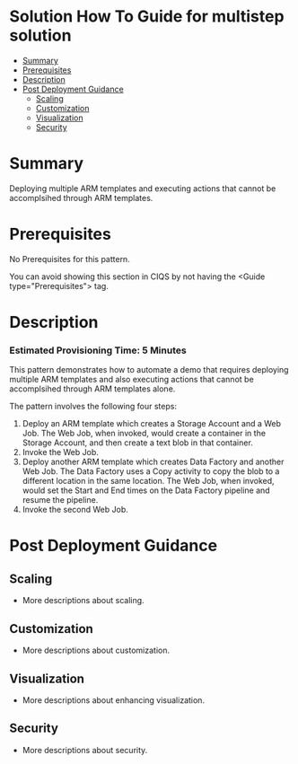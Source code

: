# Solution How To Guide for multistep solution
* [Summary](#summary)
* [Prerequisites](#prerequisites)
* [Description](#description)
* [Post Deployment Guidance](#postDeployment)
  * [Scaling](#scaling)
  * [Customization](#customization)
  * [Visualization](#visualization)
  * [Security](#security)

# <a name="summary"></a>Summary
<Guide type="Summary">
Deploying multiple ARM templates and executing actions that cannot be accomplsihed through ARM templates.
</Guide>

# <a name="prerequisites"></a>Prerequisites
<Guide type="Prerequisites">
No Prerequisites for this pattern.

You can avoid showing this section in CIQS by not having the &lt;Guide type="Prerequisites"&gt; tag.
</Guide>

# <a name="description"></a>Description
### Estimated Provisioning Time: <Guide type="EstimatedTime">5 Minutes</Guide>
<Guide type="Description">
This pattern demonstrates how to automate a demo that requires deploying multiple ARM templates and also executing actions that cannot be accomplsihed through ARM templates alone.

The pattern involves the following four steps:

1. Deploy an ARM template which creates a Storage Account and a Web Job. The Web Job, when invoked, would create a container in the Storage Account, and then create a text blob in that container.
2. Invoke the Web Job.
3. Deploy another ARM template which creates Data Factory and another Web Job. The Data Factory uses a Copy activity to copy the blob to a different location in the same location. The Web Job, when invoked, would set the Start and End times on the Data Factory pipeline and resume the pipeline.
4. Invoke the second Web Job.
</Guide>

# <a name="postDeployment"></a>Post Deployment Guidance
<Guide type="PostDeploymentGuidance" url="https://github.com/steve-hu/SHTG/blob/master/multistep/PostDeployment.md"/>

## <a name="scaling"></a>Scaling
* More descriptions about scaling.

## <a name="customization"></a>Customization
* More descriptions about customization.

## <a name="visualization"></a>Visualization
* More descriptions about enhancing visualization.

## <a name="security"></a>Security
* More descriptions about security.
